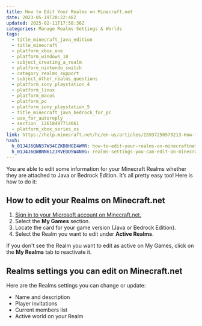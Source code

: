 ```yaml
---
title: How to Edit Your Realms on Minecraft.net
date: 2023-05-19T20:22:48Z
updated: 2025-02-11T17:58:36Z
categories: Manage Realms Settings & Worlds
tags:
  - title_minecraft_java_edition
  - title_minecraft
  - platform_xbox_one
  - platform_windows_10
  - subject_creating_a_realm
  - platform_nintendo_switch
  - category_realms_support
  - subject_other_realms_questions
  - platform_sony_playstation_4
  - platform_linux
  - platform_macos
  - platform_pc
  - platform_sony_playstation_5
  - title_minecraft_java_bedrock_for_pc
  - use_for_autoreply
  - section_ 12618497714061
  - platform_xbox_series_xs
link: https://help.minecraft.net/hc/en-us/articles/15937250579213-How-to-Edit-Your-Realms-on-Minecraft-net
hash:
  h_01J4J6QNN37W34CZKD8HGE4WMR: how-to-edit-your-realms-on-minecraftnet
  h_01J4J6QWBNN612JRVEDDSW4N8G: realms-settings-you-can-edit-on-minecraftnet
---
```


You are able to edit some information for your Minecraft Realms whether they are attached to Java or Bedrock Edition. It’s all pretty easy too! Here is how to do it:

## How to edit your Realms on Minecraft.net

1.  [Sign in to your Microsoft account on Minecraft.net.](https://www.minecraft.net/en-us/login)
2.  Select the **My Games** section.
3.  Locate the card for your game version (Java or Bedrock Edition).
4.  Select the Realm you want to edit under **Active Realms**.

If you don't see the Realm you want to edit as active on My Games, click on the **My Realms** tab to reactivate it.

## Realms settings you can edit on Minecraft.net

Here are the Realms settings you can change or update:

- Name and description
- Player invitations
- Current members list
- Active world on your Realm
